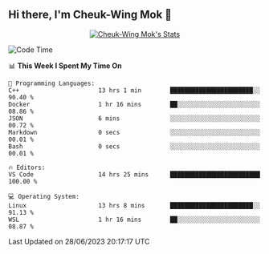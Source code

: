 ## Hi there, I'm Cheuk-Wing Mok 👋

<!--
**mozro0327/mozro0327** is a ✨ _special_ ✨ repository because its `README.md` (this file) appears on your GitHub profile.

Here are some ideas to get you started:

- 🔭 I’m currently working on ...
- 🌱 I’m currently learning ...
- 👯 I’m looking to collaborate on ...
- 🤔 I’m looking for help with ...
- 💬 Ask me about ...
- 📫 How to reach me: ...
- 😄 Pronouns: ...
- ⚡ Fun fact: ...
-->

<p align="center">
  <a href="https://github.com/mozro0327" class="rich-diff-level-one">
    <img src="https://github-readme-stats.vercel.app/api?username=mozro0327&title_color=333&text_color=777" alt="Cheuk-Wing Mok's Stats" >
    <!-- &hide=issues
    <img src="https://github-readme-stats.vercel.app/api?username=mozro0327&hide=issues&title_color=333&text_color=777" alt="Cheuk-Wing Mok's Stats" >
    -->
  </a>
</p>

<!--START_SECTION:waka-->
![Code Time](http://img.shields.io/badge/Code%20Time-1%2C669%20hrs%2024%20mins-blue)

📊 **This Week I Spent My Time On** 

```text
💬 Programming Languages: 
C++                      13 hrs 1 min        ███████████████████████░░   90.40 % 
Docker                   1 hr 16 mins        ██░░░░░░░░░░░░░░░░░░░░░░░   08.86 % 
JSON                     6 mins              ░░░░░░░░░░░░░░░░░░░░░░░░░   00.72 % 
Markdown                 0 secs              ░░░░░░░░░░░░░░░░░░░░░░░░░   00.01 % 
Bash                     0 secs              ░░░░░░░░░░░░░░░░░░░░░░░░░   00.01 % 

🔥 Editors: 
VS Code                  14 hrs 25 mins      █████████████████████████   100.00 % 

💻 Operating System: 
Linux                    13 hrs 8 mins       ███████████████████████░░   91.13 % 
WSL                      1 hr 16 mins        ██░░░░░░░░░░░░░░░░░░░░░░░   08.87 % 
```


 Last Updated on 28/06/2023 20:17:17 UTC
<!--END_SECTION:waka-->
